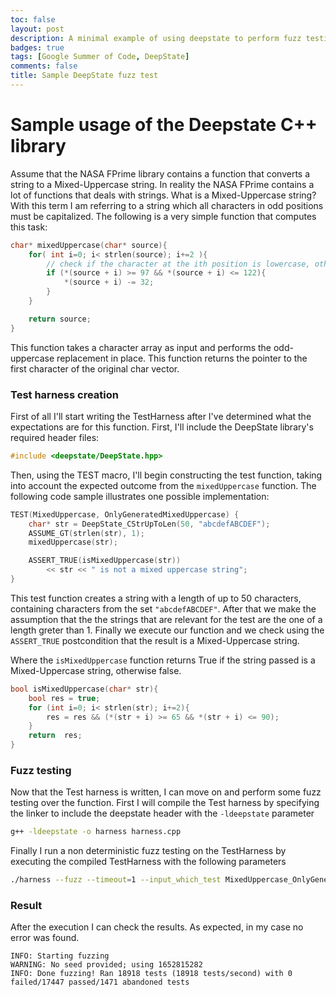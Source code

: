 ```yaml
---
toc: false
layout: post
description: A minimal example of using deepstate to perform fuzz testing on a C++ function
badges: true
tags: [Google Summer of Code, DeepState]
comments: false
title: Sample DeepState fuzz test
---
```


# Sample usage of the Deepstate C++ library
Assume that the NASA FPrime library contains a function that converts a string to a Mixed-Uppercase string. In reality the NASA FPrime contains a lot of functions that deals with strings. 
What is a Mixed-Uppercase string? With this term I am referring to a string which all characters in odd positions must be capitalized. The following is a very simple function that computes this task: 

```c++
char* mixedUppercase(char* source){
    for( int i=0; i< strlen(source); i+=2 ){
        // check if the character at the ith position is lowercase, otherwise skip
        if (*(source + i) >= 97 && *(source + i) <= 122){
            *(source + i) -= 32;
        }
    }

    return source;
}
```

This function takes a character array as input and performs the odd-uppercase replacement in place. This function returns the pointer to the first character of the original char vector.

### Test harness creation
First of all I'll start writing the TestHarness after I've determined what the expectations are for this function. First, I'll include the DeepState library's required header files: 
```c++
#include <deepstate/DeepState.hpp>
```

Then, using the TEST macro, I'll begin constructing the test function, taking into account the expected outcome from the `mixedUppercase` function.
The following code sample illustrates one possible implementation: 

```c++
TEST(MixedUppercase, OnlyGeneratedMixedUppercase) {
    char* str = DeepState_CStrUpToLen(50, "abcdefABCDEF");
    ASSUME_GT(strlen(str), 1);
    mixedUppercase(str);

    ASSERT_TRUE(isMixedUppercase(str))
        << str << " is not a mixed uppercase string";
}
```

This test function creates a string with a length of up to 50 characters, containing characters from the set `"abcdefABCDEF"`. 
After that we make the assumption that the the strings that are relevant for the test are the one of a length greter than 1.
Finally we execute our function and we check using the `ASSERT_TRUE` postcondition that the result is a Mixed-Uppercase string.

Where the `isMixedUppercase` function returns True if the string passed is a Mixed-Uppercase string, otherwise false.
```c++
bool isMixedUppercase(char* str){
    bool res = true;
    for (int i=0; i< strlen(str); i+=2){
        res = res && (*(str + i) >= 65 && *(str + i) <= 90);
    }
    return  res;
}
```
### Fuzz testing
Now that the Test harness is written, I can move on and perform some fuzz testing over the function. First I will compile the Test harness by specifying the linker to include the deepstate header with the `-ldeepstate` parameter
```bash
g++ -ldeepstate -o harness harness.cpp 
```

Finally I run a non deterministic fuzz testing on the TestHarness by executing the compiled TestHarness with the following parameters
```bash
./harness --fuzz --timeout=1 --input_which_test MixedUppercase_OnlyGeneratedMixedUppercase
```
### Result
After the execution I can check the results. As expected, in my case no error was found. 
```
INFO: Starting fuzzing
WARNING: No seed provided; using 1652815282
INFO: Done fuzzing! Ran 18918 tests (18918 tests/second) with 0 failed/17447 passed/1471 abandoned tests
```